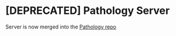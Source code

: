 # [DEPRECATED] Pathology Server

Server is now merged into the [Pathology repo](https://github.com/sspenst/pathology)
